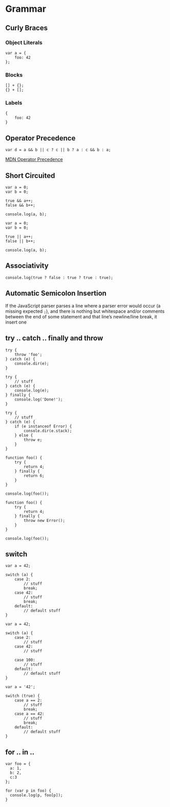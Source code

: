 # Grammar

## Curly Braces

### Object Literals

```
var a = {
	foo: 42
};
```

### Blocks

```
[] + {};
{} + [];
```

### Labels

```
{
	foo: 42
}
```


## Operator Precedence

```
var d = a && b || c ? c || b ? a : c && b : a;
```

[MDN Operator Precedence](https://developer.mozilla.org/en-US/docs/Web/JavaScript/Reference/Operators/Operator_Precedence)


## Short Circuited

```
var a = 0;
var b = 0;

true && a++;
false && b++;

console.log(a, b);
```

```
var a = 0;
var b = 0;

true || a++;
false || b++;

console.log(a, b);
```


## Associativity

```
console.log(true ? false : true ? true : true);
```

## Automatic Semicolon Insertion

If the JavaScript parser parses a line where a parser error would occur (a missing expected `;`), and there is nothing but whitespace and/or comments between the end of some statement and that line’s newline/line break, it insert one


## try .. catch .. finally and throw

```
try {
    throw 'foo';
} catch (e) {
    console.dir(e);
}
```

```
try {
	// stuff
} catch (e) {
    console.log(e);
} finally {
	console.log('Done!');
}
```

```
try {
    // stuff
} catch (e) {
	if (e instanceof Error) {
	    console.dir(e.stack);
	} else {
		throw e;
	}
}
```

```
function foo() {
	try {
		return 4;
	} finally {
		return 6;
	}
}

console.log(foo());
```

```
function foo() {
	try {
		return 4;
	} finally {
		throw new Error();
	}
}

console.log(foo());
```


## switch

```
var a = 42;

switch (a) {
	case 2:
		// stuff
		break;
	case 42:
		// stuff
		break;
	default:
		// default stuff
}
```

```
var a = 42;

switch (a) {
	case 2:
		// stuff
	case 42:
		// stuff

	case 100:
		// stuff
	default:
		// default stuff
}
```

```
var a = '42';

switch (true) {
	case a == 2:
		// stuff
		break;
	case a == 42:
		// stuff
		break;
	default:
		// default stuff
}
```
## for .. in ..

```
var foo = {
  a: 1,
  b: 2,
  c:3
};

for (var p in foo) {
  console.log(p, foo[p]);
}
```